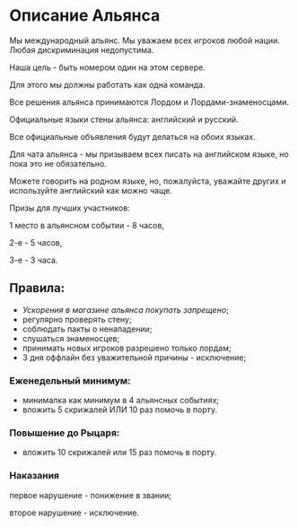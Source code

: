 # Описание Альянса

Мы международный альянс. Мы уважаем всех игроков любой нации.
Любая дискриминация недопустима.

Наша цель - быть номером один на этом сервере.

Для этого мы должны работать как одна команда.

Все решения альянса принимаются Лордом и Лордами-знаменосцами.

Официальные языки стены альянса: английский и русский.

Все официальные объявления будут делаться на обоих языках.

Для чата альянса - мы призываем всех писать на английском языке, но пока это не обязательно.

Можете говорить на родном языке, но, пожалуйста, уважайте других и используйте английский как можно чаще.



Призы для лучших участников:

1 место в альянсном событии - 8 часов,

2-е - 5 часов,

3-е - 3 часа.


## Правила:
- *Ускорения в магазине альянса покупать запрещено*;
- регулярно проверять стену;
- соблюдать пакты о ненападении;
- слушаться знаменосцев;
- принимать новых игроков разрешено только лордам;
- 3 дня оффлайн без уважительной причины - исключение;

### Еженедельный минимум:
- минималка как минимум в 4 альянсных событиях;
- вложить 5 скрижалей ИЛИ 10 раз помочь в порту.

### Повышение до Рыцаря:
 - вложить 10 скрижалей или 15 раз помочь в порту.

### Наказания

первое нарушение - понижение в звании;

второе нарушение - исключение.
